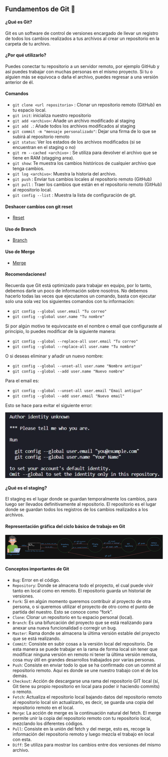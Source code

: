 
## Fundamentos de Git 💯

#### ¿Qué es Git?

Git es un software de control de versiones encargado de llevar un registro de todos los cambios realizados a tus archivos al crear un repositorio en la carpeta de tu archivo.

#### ¿Por qué utilizarlo?

Puedes conectar tu repositorio a un servidor remoto, por ejemplo GitHub y así puedes trabajar con muchas personas en el mismo proyecto. Si tu o alguien más se equivoca o daña el archivo, puedes regresar a una versión anterior de él.

#### Comandos

- `git clone <url repositorio>` : Clonar un repositorio remoto (GitHub) en tu espacio local.
- `git init`: inicializa nuestro repositorio
- `git add <archivo>`: Añade un archivo modificado al staging
- `git add .`: Añade todos los archivos modificados al staging
- `git commit -m "mensaje personalizado"`: Dejar una firma de lo que se subirá al repositorio remoto
- `git status`: Ver los estados de los archivos modificados (si se encuentran en el staging o no)
- `git rm --cached <archivo>` : Se utiliza para devolver el archivo que se tiene en RAM (stagging area).
- `git show`: Te muestra los cambios históricos de cualquier archivo que tenga cambios.
- `git log <archivo>`: Muestra la historia del archivo.
- `git push` : Enviar tus cambios locales al repositorio remoto (GitHub)
- `git pull` : Traer los cambios que están en el repositorio remoto (GitHub) al repositorio local.
- `git config --list` : Muestra la lista de configuración de git.

#### Deshacer cambios con git reset

- [Reset](./reset/reset.md)

#### Uso de Branch

- [Branch](./branch.md)

#### Uso de Merge

- [Merge](./merge.md)


#### Recomendaciones!

Recuerda que Git está optimizado para trabajar en equipo, por lo tanto, debemos darle un poco de información sobre nosotros. No debemos hacerlo todas las veces que ejecutamos un comando, basta con ejecutar solo una sola vez los siguientes comandos con tu información:

- `git config --global user.email "Tu correo"`
- `git config --global user.name "Tu nombre"`

Si por algún motivo te equivocaste en el nombre o email que configuraste al principio, lo puedes modificar de la siguiente manera:

- `git config --global --replace-all user.email "Tu correo"`
- `git config --global --replace-all user.name "Tu nombre"`

O si deseas eliminar y añadir un nuevo nombre:

- `git config --global --unset-all user.name "Nombre antiguo"`
- `git config --global --add user.name "Nuevo nombre"`

Para el email es:

- `git config --global --unset-all user.email "Email antiguo"`
- `git config --global --add user.email "Nuevo email"`

Esto se hace para evitar el siguiente error:

![author.png](../images/authorIdentity.png)

#### ¿Qué es el staging?

El staging es el lugar donde se guardan temporalmente los cambios, para luego ser llevados definitivamente al repositorio. El repositorio es el lugar donde se guardan todos los registros de los cambios realizados a los archivos.

#### Representación gráfica del ciclo básico de trabajo en Git

![cicloGit.png](../images/ciclo%20git.png)

#### Conceptos importantes de Git

- `Bug`: Error en el código.
- `Repository`: Donde se almacena todo el proyecto, el cual puede vivir tanto en local como en remoto. El repositorio guarda un historial de versiones.
- `Fork`: Si en algún momento queremos contribuir al proyecto de otra persona, o si queremos utilizar el proyecto de otro como el punto de partida del nuestro. Esto se conoce como “fork”.
- `Clone`: Clonar un repositorio en tu espacio personal (local).
- `Branch`: Es una bifurcación del proyecto que se está realizando para anexar una nueva funcionalidad o corregir un bug.
- `Master`: Rama donde se almacena la última versión estable del proyecto que se está realizando.
- `Commit`: Consiste en subir cosas a la versión local del repositorio. De esta manera se puede trabajar en la rama de forma local sin tener que modificar ninguna versión en remoto ni tener la última versión remota, cosa muy útil en grandes desarrollos trabajados por varias personas.
- `Push`: Consiste en enviar todo lo que se ha confirmado con un commit al repositorio remoto. Aquí es donde se une nuestro trabajo con el de los demás.
- `Checkout`: Acción de descargarse una rama del repositorio GIT local (sí, Git tiene su propio repositorio en local para poder ir haciendo commits) o remoto.
- `Fetch`: Actualiza el repositorio local bajando datos del repositorio remoto al repositorio local sin actualizarlo, es decir, se guarda una copia del repositorio remoto en el local.
- `Merge`: La acción de merge es la continuación natural del fetch. El merge permite unir la copia del repositorio remoto con tu repositorio local, mezclando los diferentes códigos.
- `Pull`: Consiste en la unión del fetch y del merge, esto es, recoge la información del repositorio remoto y luego mezcla el trabajo en local con esta.
- `Diff`: Se utiliza para mostrar los cambios entre dos versiones del mismo archivo.
